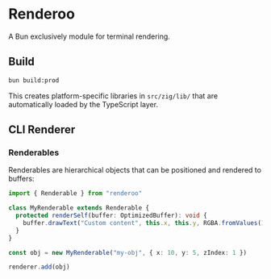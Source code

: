 # Renderoo

A Bun exclusively module for terminal rendering.

## Build

```bash
bun build:prod
```

This creates platform-specific libraries in `src/zig/lib/` that are automatically loaded by the TypeScript layer.

## CLI Renderer

### Renderables

Renderables are hierarchical objects that can be positioned and rendered to buffers:

```typescript
import { Renderable } from "renderoo"

class MyRenderable extends Renderable {
  protected renderSelf(buffer: OptimizedBuffer): void {
    buffer.drawText("Custom content", this.x, this.y, RGBA.fromValues(1, 1, 1, 1))
  }
}

const obj = new MyRenderable("my-obj", { x: 10, y: 5, zIndex: 1 })

renderer.add(obj)
```
